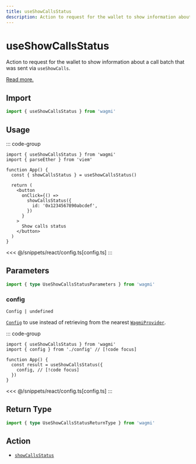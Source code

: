 ```yaml
---
title: useShowCallsStatus
description: Action to request for the wallet to show information about a call batch
---
```


<script setup>
const packageName = 'wagmi'
const actionName = 'showCallsStatus'
const typeName = 'ShowCallsStatus'
const mutate = 'showCallsStatus'
const TData = 'ShowCallsStatusData'
const TError = 'ShowCallsStatusErrorType'
const TVariables = 'ShowCallsStatusVariables'
</script>

# useShowCallsStatus

Action to request for the wallet to show information about a call batch that was sent via `useShowCalls`.

[Read more.](https://github.com/ethereum/EIPs/blob/1663ea2e7a683285f977eda51c32cec86553f585/EIPS/eip-5792.md#wallet_showcallsstatus)

 

## Import

```ts
import { useShowCallsStatus } from 'wagmi'
```

## Usage

::: code-group
```tsx [index.tsx]
import { useShowCallsStatus } from 'wagmi'
import { parseEther } from 'viem'

function App() {
  const { showCallsStatus } = useShowCallsStatus()

  return (
    <button
      onClick={() =>
        showCallsStatus({
          id: '0x1234567890abcdef',
        })
      }
    >
      Show calls status
    </button>
  )
}
```
<<< @/snippets/react/config.ts[config.ts]
:::

## Parameters

```ts
import { type UseShowCallsStatusParameters } from 'wagmi'
```

### config

`Config | undefined`

[`Config`](/react/api/createConfig#config) to use instead of retrieving from the nearest [`WagmiProvider`](/react/api/WagmiProvider).

::: code-group
```tsx [index.tsx]
import { useShowCallsStatus } from 'wagmi'
import { config } from './config' // [!code focus]

function App() {
  const result = useShowCallsStatus({
    config, // [!code focus]
  })
}
```
<<< @/snippets/react/config.ts[config.ts]
:::

<!--@include: @shared/mutation-options.md-->

## Return Type

```ts
import { type UseShowCallsStatusReturnType } from 'wagmi'
```

<!--@include: @shared/mutation-result.md-->

<!--@include: @shared/mutation-imports.md-->

## Action

- [`showCallsStatus`](/core/api/actions/showCallsStatus)
